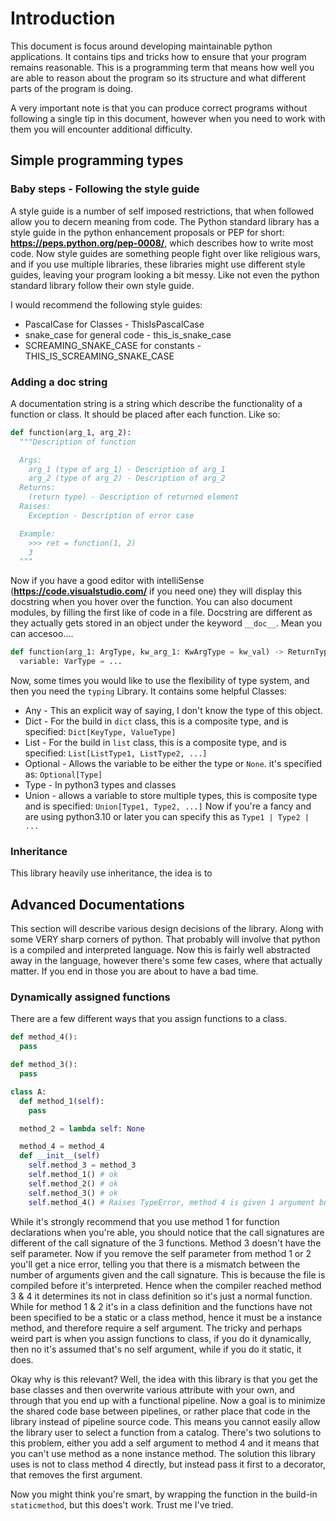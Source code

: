 # Introduction

This document is focus around developing maintainable python applications. It contains tips and tricks how to ensure that your program remains reasonable. This is a programming term that means how well you are able to reason about the program so its structure and what different parts of the program is doing.

A very important note is that you can produce correct programs without following a single tip in this document, however when you need to work with them you will encounter additional difficulty.

## Simple programming types

### Baby steps - Following the style guide

A style guide is a number of self imposed restrictions, that when followed allow you to decern meaning from code. The Python standard library has a style guide in the python enhancement proposals or PEP for short: **<https://peps.python.org/pep-0008/>**, which describes how to write most code. Now style guides are something people fight over like religious wars, and if you use multiple libraries, these libraries might use different style guides, leaving your program looking a bit messy. Like not even the python standard library follow their own style guide.

I would recommend the following style guides:

* PascalCase for Classes - ThisIsPascalCase
* snake_case for general code - this_is_snake_case
* SCREAMING_SNAKE_CASE for constants - THIS_IS_SCREAMING_SNAKE_CASE

### Adding a doc string

A documentation string is a string which describe the functionality of a function or class. It should be placed after each function. Like so:

```python
def function(arg_1, arg_2):
  """Description of function

  Args:
    arg_1 (type of arg_1) - Description of arg_1
    arg_2 (type of arg_2) - Description of arg_2
  Returns:
    (return type) - Description of returned element
  Raises:
    Exception - Description of error case

  Example:
    >>> ret = function(1, 2)
    3
  """
```

Now if you have a good editor with intelliSense (**<https://code.visualstudio.com/>** if you need one) they will display this docstring when you hover over the function. You can also document modules, by filling the first like of code in a file. Docstring are different as they actually gets stored in an object under the keyword `__doc__`. Mean you can accesoo....
```python
def function(arg_1: ArgType, kw_arg_1: KwArgType = kw_val) -> ReturnType:
  variable: VarType = ...
```

Now, some times you would like to use the flexibility of type system, and then you need the `typing` Library. It contains some helpful Classes:

* Any - This an explicit way of saying, I don't know the type of this object.
* Dict - For the build in `dict` class, this is a composite type, and is specified: `Dict[KeyType, ValueType]`
* List - For the build in `list` class, this is a composite type, and is specified: `List[ListType1, ListType2, ...]`
* Optional - Allows the variable to be either the type or `None`. it's specified as: `Optional[Type]`
* Type - In python3 types and classes
* Union - allows a variable to store multiple types, this is composite type and is specified: `Union[Type1, Type2, ...]` Now if you're a fancy and are using python3.10 or later you can specify this as `Type1 | Type2 | ...`

### Inheritance

This library heavily use inheritance, the idea is to 

## Advanced Documentations

This section will describe various design decisions of the library. Along with some VERY sharp corners of python. That probably will involve that python is a compiled and interpreted language. Now this is fairly well abstracted away in the language, however there's some few cases, where that actually matter. If you end in those you are about to have a bad time.

### Dynamically assigned functions

There are a few different ways that you assign functions to a class.

```python
def method_4():
  pass

def method_3():
  pass

class A:
  def method_1(self):
    pass

  method_2 = lambda self: None

  method_4 = method_4
  def __init__(self)
    self.method_3 = method_3
    self.method_1() # ok
    self.method_2() # ok
    self.method_3() # ok
    self.method_4() # Raises TypeError, method 4 is given 1 argument but expects 0
```

While it's strongly recommend that you use method 1 for function declarations when you're able, you should notice that the call signatures are different of the call signature of the 3 functions.
Method 3 doesn't have the self parameter. Now if you remove the self parameter from method 1 or 2 you'll get a nice error, telling you that there is a mismatch between the number of arguments given and the call signature. This is because the file is compiled before it's interpreted. Hence when the compiler reached method 3 & 4 it determines its not in class definition so it's just a normal function. While for method 1 & 2 it's in a class definition and the functions have not been specified to be a static or a class method, hence it must be a instance method, and therefore require a self argument.
The tricky and perhaps weird part is when you assign functions to class, if you do it dynamically, then no it's assumed that's no self argument, while if you do it static, it does.

Okay why is this relevant? Well, the idea with this library is that you get the base classes and then overwrite various attribute with your own, and through that you end up with a functional pipeline. Now a goal is to minimize the shared code base between pipelines, or rather place that code in the library instead of pipeline source code. This means you cannot easily allow the library user to select a function from a catalog.
There's two solutions to this problem, either you add a self argument to method 4 and it means that you can't use method as a none instance method. The solution this library uses is not to class method 4 directly, but instead pass it first to a decorator, that removes the first argument.

Now you might think you're smart, by wrapping the function in the build-in `staticmethod`, but this does't work. Trust me I've tried.
